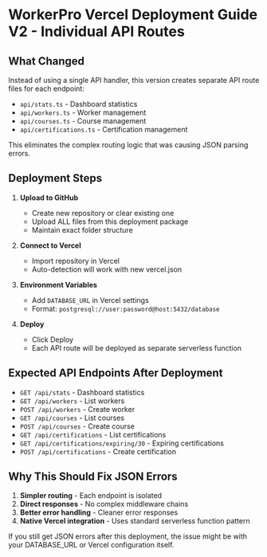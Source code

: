 # WorkerPro Vercel Deployment Guide V2 - Individual API Routes

## What Changed
Instead of using a single API handler, this version creates separate API route files for each endpoint:
- `api/stats.ts` - Dashboard statistics
- `api/workers.ts` - Worker management 
- `api/courses.ts` - Course management
- `api/certifications.ts` - Certification management

This eliminates the complex routing logic that was causing JSON parsing errors.

## Deployment Steps

1. **Upload to GitHub**
   - Create new repository or clear existing one
   - Upload ALL files from this deployment package
   - Maintain exact folder structure

2. **Connect to Vercel**
   - Import repository in Vercel
   - Auto-detection will work with new vercel.json

3. **Environment Variables**
   - Add `DATABASE_URL` in Vercel settings
   - Format: `postgresql://user:password@host:5432/database`

4. **Deploy**
   - Click Deploy
   - Each API route will be deployed as separate serverless function

## Expected API Endpoints After Deployment

- `GET /api/stats` - Dashboard statistics
- `GET /api/workers` - List workers 
- `POST /api/workers` - Create worker
- `GET /api/courses` - List courses
- `POST /api/courses` - Create course  
- `GET /api/certifications` - List certifications
- `GET /api/certifications/expiring/30` - Expiring certifications
- `POST /api/certifications` - Create certification

## Why This Should Fix JSON Errors

1. **Simpler routing** - Each endpoint is isolated
2. **Direct responses** - No complex middleware chains
3. **Better error handling** - Cleaner error responses
4. **Native Vercel integration** - Uses standard serverless function pattern

If you still get JSON errors after this deployment, the issue might be with your DATABASE_URL or Vercel configuration itself.